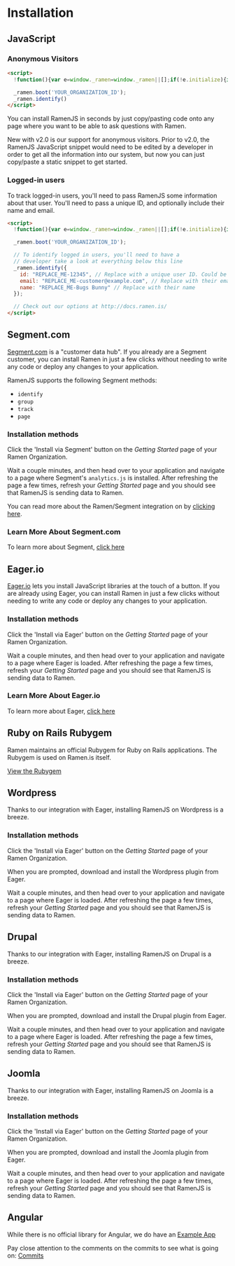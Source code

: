# Installation

## JavaScript

### Anonymous Visitors

```html
<script>
  !function(){var e=window._ramen=window._ramen||[];if(!e.initialize){if(e.invoked)return void(window.console&&console.error&&console.error("Ramen snippet included twice."));e.invoked=!0,e.methods=["boot","ready","identify","group","track","page","reset","ask"],e.factory=function(r){return function(){var t=Array.prototype.slice.call(arguments);return t.unshift(r),e.push(t),e}};for(var r=0;r<e.methods.length;r++){var t=e.methods[r];e[t]=e.factory(t)}var n=document.createElement("script");n.type="text/javascript",n.async=!0,n.src="https://cdn.ramen.is/assets/ramen.js";var o=document.getElementsByTagName("script")[0];o.parentNode.insertBefore(n,o)}}();

  _ramen.boot('YOUR_ORGANIZATION_ID');
  _ramen.identify()
</script>
```

You can install RamenJS in seconds by just copy/pasting code onto
any page where you want to be able to ask questions with Ramen.

New with v2.0 is our support for anonymous visitors. Prior to
v2.0, the RamenJS JavaScript snippet would need to be edited
by a developer in order to get all the information into our system,
but now you can just copy/paste a static snippet to get started.

### Logged-in users

To track logged-in users, you'll need to pass RamenJS
some information about that user. You'll need to pass
a unique ID, and optionally include their name and email.

```html
<script>
  !function(){var e=window._ramen=window._ramen||[];if(!e.initialize){if(e.invoked)return void(window.console&&console.error&&console.error("Ramen snippet included twice."));e.invoked=!0,e.methods=["boot","ready","identify","group","track","page","reset","ask"],e.factory=function(r){return function(){var t=Array.prototype.slice.call(arguments);return t.unshift(r),e.push(t),e}};for(var r=0;r<e.methods.length;r++){var t=e.methods[r];e[t]=e.factory(t)}var n=document.createElement("script");n.type="text/javascript",n.async=!0,n.src="https://cdn.ramen.is/assets/ramen.js";var o=document.getElementsByTagName("script")[0];o.parentNode.insertBefore(n,o)}}();

  _ramen.boot('YOUR_ORGANIZATION_ID');

  // To identify logged in users, you'll need to have a
  // developer take a look at everything below this line
  _ramen.identify({
    id: "REPLACE_ME-12345", // Replace with a unique user ID. Could be their email
    email: "REPLACE_ME-customer@example.com", // Replace with their email address
    name: "REPLACE_ME-Bugs Bunny" // Replace with their name
  });

  // Check out our options at http://docs.ramen.is/
</script>
```


## Segment.com

[Segment.com](https://segment.com/?utm_source=partners&utm_medium=docs&utm_campaign=ramen.is)
is a "customer data hub". If you already are
a Segment customer, you can install Ramen in just
a few clicks without needing
to write any code or deploy any changes to your application.

RamenJS supports the following Segment methods:

* `identify`
* `group`
* `track` 
* `page`

### Installation methods

Click the 'Install via Segment' button on the _Getting Started_ page of your
Ramen Organization.

Wait a couple minutes, and then head over to your application and
navigate to a page where Segment's `analytics.js` is installed.
After refreshing the page a few times, refresh your _Getting Started_ page and you
should see that RamenJS is sending data to Ramen.

You can read more about the Ramen/Segment integration on by
[clicking here](https://segment.com/docs/integrations/ramen/).

### Learn More About Segment.com

To learn more about Segment, [click here](https://segment.com/?utm_source=partners&utm_medium=docs&utm_campaign=ramen.is)


## Eager.io

[Eager.io](https://eager.io/app/ramen?utm_source=partners&utm_medium=docs&utm_campaign=ramen.is)
lets you install JavaScript libraries at the touch
of a button. If you are already using Eager, you can install Ramen in just a few clicks without needing
to write any code or deploy any changes to your application.

### Installation methods

Click the 'Install via Eager' button on the _Getting Started_ page of your
Ramen Organization.

Wait a couple minutes, and then head over to your application and
navigate to a page where Eager is loaded.
After refreshing the page a few times, refresh your _Getting Started_ page and you
should see that RamenJS is sending data to Ramen.

### Learn More About Eager.io

To learn more about Eager, [click here](https://eager.io/?utm_source=partners&utm_medium=docs&utm_campaign=ramen.is)

## Ruby on Rails Rubygem

Ramen maintains an official Rubygem for Ruby on Rails applications. The Rubygem is used on Ramen.is itself.

[View the Rubygem](https://rubygems.org/gems/ramen-rails)

## Wordpress

Thanks to our integration with Eager, installing RamenJS on Wordpress is a breeze.

### Installation methods

Click the 'Install via Eager' button on the _Getting Started_ page of your
Ramen Organization.

When you are prompted, download and install the Wordpress plugin from Eager.

Wait a couple minutes, and then head over to your application and
navigate to a page where Eager is loaded.
After refreshing the page a few times, refresh your _Getting Started_ page and you
should see that RamenJS is sending data to Ramen.

## Drupal

Thanks to our integration with Eager, installing RamenJS on Drupal is a breeze.

### Installation methods

Click the 'Install via Eager' button on the _Getting Started_ page of your
Ramen Organization.

When you are prompted, download and install the Drupal plugin from Eager.

Wait a couple minutes, and then head over to your application and
navigate to a page where Eager is loaded.
After refreshing the page a few times, refresh your _Getting Started_ page and you
should see that RamenJS is sending data to Ramen.



## Joomla

Thanks to our integration with Eager, installing RamenJS on Joomla is a breeze.

### Installation methods

Click the 'Install via Eager' button on the _Getting Started_ page of your
Ramen Organization.

When you are prompted, download and install the Joomla plugin from Eager.

Wait a couple minutes, and then head over to your application and
navigate to a page where Eager is loaded.
After refreshing the page a few times, refresh your _Getting Started_ page and you
should see that RamenJS is sending data to Ramen.



## Angular

While there is no official library for Angular, we do have an
[Example App](https://github.com/ramen-dev/angular-seed/tree/ramenjs-v2.0)

Pay close attention to the comments on the commits to see what
is going on: [Commits](https://github.com/ramen-dev/angular-seed/commits/master)
